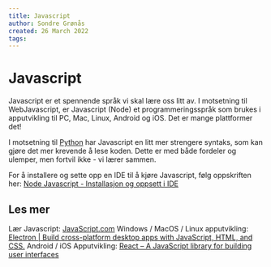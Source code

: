 ```yaml
---
title: Javascript
author: Sondre Grønås
created: 26 March 2022
tags: 
---
```

# Javascript
Javascript er et spennende språk vi skal lære oss litt av. I motsetning til WebJavascript, er Javascript (Node) et programmeringsspråk som brukes i apputvikling til PC, Mac, Linux, Android og iOS. Det er mange plattformer det!

I motsetning til [Python](../Python/index.md) har Javascript en litt mer strengere syntaks, som kan gjøre det mer krevende å lese koden. Dette er med både fordeler og ulemper, men fortvil ikke - vi lærer sammen.

For å installere og sette opp en IDE til å kjøre Javascript, følg oppskriften her: [Node Javascript - Installasjon og oppsett i IDE](Oppskrifter/01%20Node%20Javascript%20-%20Installasjon%20og%20oppsett%20i%20IDE.md)
<br>
## Les mer
Lær Javascript: [JavaScript.com](https://www.javascript.com/)
Windows / MacOS / Linux apputvikling: [Electron | Build cross-platform desktop apps with JavaScript, HTML, and CSS.](https://www.electronjs.org/)
Android / iOS Apputvikling: [React – A JavaScript library for building user interfaces](https://reactjs.org/)